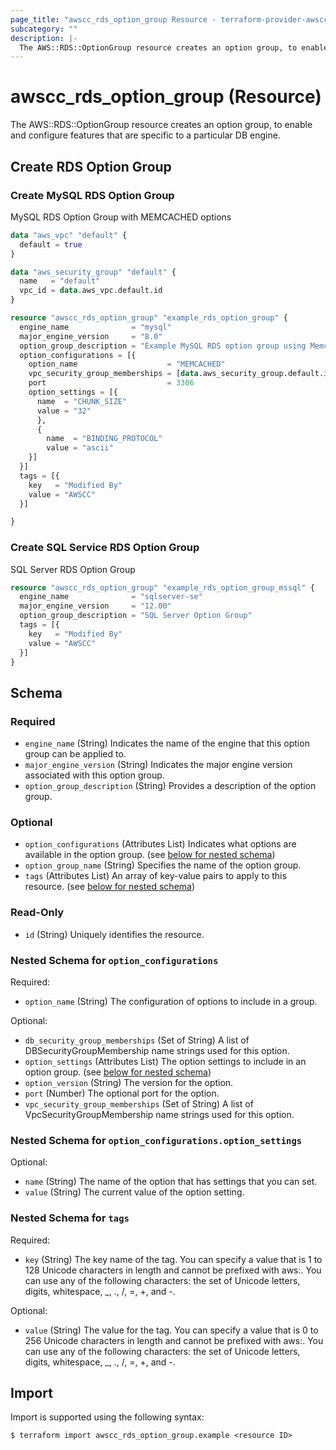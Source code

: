 ```yaml
---
page_title: "awscc_rds_option_group Resource - terraform-provider-awscc"
subcategory: ""
description: |-
  The AWS::RDS::OptionGroup resource creates an option group, to enable and configure features that are specific to a particular DB engine.
---
```


# awscc_rds_option_group (Resource)

The AWS::RDS::OptionGroup resource creates an option group, to enable and configure features that are specific to a particular DB engine.

## Create RDS Option Group

### Create MySQL RDS Option Group
MySQL RDS Option Group with MEMCACHED options
```terraform
data "aws_vpc" "default" {
  default = true
}

data "aws_security_group" "default" {
  name   = "default"
  vpc_id = data.aws_vpc.default.id
}

resource "awscc_rds_option_group" "example_rds_option_group" {
  engine_name              = "mysql"
  major_engine_version     = "8.0"
  option_group_description = "Example MySQL RDS option group using Memcached"
  option_configurations = [{
    option_name                    = "MEMCACHED"
    vpc_security_group_memberships = [data.aws_security_group.default.id]
    port                           = 3306
    option_settings = [{
      name  = "CHUNK_SIZE"
      value = "32"
      },
      {
        name  = "BINDING_PROTOCOL"
        value = "ascii"
    }]
  }]
  tags = [{
    key   = "Modified By"
    value = "AWSCC"
  }]

}
```

### Create SQL Service RDS Option Group
SQL Server RDS Option Group 
```terraform
resource "awscc_rds_option_group" "example_rds_option_group_mssql" {
  engine_name              = "sqlserver-se"
  major_engine_version     = "12.00"
  option_group_description = "SQL Server Option Group"
  tags = [{
    key   = "Modified By"
    value = "AWSCC"
  }]
}
```

<!-- schema generated by tfplugindocs -->
## Schema

### Required

- `engine_name` (String) Indicates the name of the engine that this option group can be applied to.
- `major_engine_version` (String) Indicates the major engine version associated with this option group.
- `option_group_description` (String) Provides a description of the option group.

### Optional

- `option_configurations` (Attributes List) Indicates what options are available in the option group. (see [below for nested schema](#nestedatt--option_configurations))
- `option_group_name` (String) Specifies the name of the option group.
- `tags` (Attributes List) An array of key-value pairs to apply to this resource. (see [below for nested schema](#nestedatt--tags))

### Read-Only

- `id` (String) Uniquely identifies the resource.

<a id="nestedatt--option_configurations"></a>
### Nested Schema for `option_configurations`

Required:

- `option_name` (String) The configuration of options to include in a group.

Optional:

- `db_security_group_memberships` (Set of String) A list of DBSecurityGroupMembership name strings used for this option.
- `option_settings` (Attributes List) The option settings to include in an option group. (see [below for nested schema](#nestedatt--option_configurations--option_settings))
- `option_version` (String) The version for the option.
- `port` (Number) The optional port for the option.
- `vpc_security_group_memberships` (Set of String) A list of VpcSecurityGroupMembership name strings used for this option.

<a id="nestedatt--option_configurations--option_settings"></a>
### Nested Schema for `option_configurations.option_settings`

Optional:

- `name` (String) The name of the option that has settings that you can set.
- `value` (String) The current value of the option setting.



<a id="nestedatt--tags"></a>
### Nested Schema for `tags`

Required:

- `key` (String) The key name of the tag. You can specify a value that is 1 to 128 Unicode characters in length and cannot be prefixed with aws:. You can use any of the following characters: the set of Unicode letters, digits, whitespace, _, ., /, =, +, and -.

Optional:

- `value` (String) The value for the tag. You can specify a value that is 0 to 256 Unicode characters in length and cannot be prefixed with aws:. You can use any of the following characters: the set of Unicode letters, digits, whitespace, _, ., /, =, +, and -.

## Import

Import is supported using the following syntax:

```shell
$ terraform import awscc_rds_option_group.example <resource ID>
```